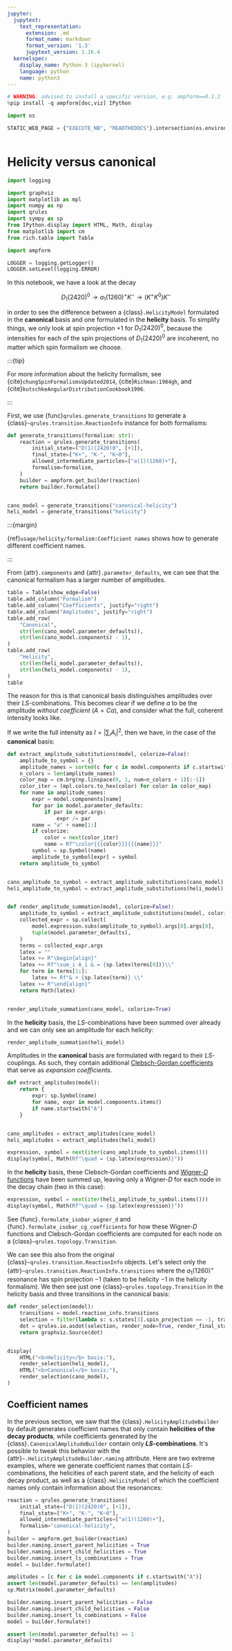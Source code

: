 ```yaml
---
jupyter:
  jupytext:
    text_representation:
      extension: .md
      format_name: markdown
      format_version: '1.3'
      jupytext_version: 1.16.4
  kernelspec:
    display_name: Python 3 (ipykernel)
    language: python
    name: python3
---
```


```python hideCode=true hideOutput=true hidePrompt=true jupyter={"source_hidden": true} tags=["remove-cell", "skip-execution"]
# WARNING: advised to install a specific version, e.g. ampform==0.1.2
%pip install -q ampform[doc,viz] IPython
```

```python hideCode=true hideOutput=true hidePrompt=true jupyter={"source_hidden": true} tags=["remove-cell"]
import os

STATIC_WEB_PAGE = {"EXECUTE_NB", "READTHEDOCS"}.intersection(os.environ)
```

```{autolink-concat}
```


# Helicity versus canonical

```python jupyter={"source_hidden": true} mystnb={"code_prompt_show": "Import Python libraries"} tags=["hide-cell"]
import logging

import graphviz
import matplotlib as mpl
import numpy as np
import qrules
import sympy as sp
from IPython.display import HTML, Math, display
from matplotlib import cm
from rich.table import Table

import ampform

LOGGER = logging.getLogger()
LOGGER.setLevel(logging.ERROR)
```

In this notebook, we have a look at the decay

$$D_1(2420)^0 \to a_1(1260)^+ K^- \to (K^+K^0)K^-$$

in order to see the difference between a {class}`.HelicityModel` formulated in the **canonical** basis and one formulated in the **helicity** basis. To simplify things, we only look at spin projection $+1$ for $D_1(2420)^0$, because the intensities for each of the spin projections of $D_1(2420)^0$ are incoherent, no matter which spin formalism we choose.

:::{tip}

For more information about the helicity formalism, see {cite}`chungSpinFormalismsUpdated2014`, {cite}`Richman:1984gh`, and {cite}`kutschkeAngularDistributionCookbook1996`.

:::

First, we use {func}`qrules.generate_transitions` to generate a {class}`~qrules.transition.ReactionInfo` instance for both formalisms:

```python
def generate_transitions(formalism: str):
    reaction = qrules.generate_transitions(
        initial_state=("D(1)(2420)0", [+1]),
        final_state=["K+", "K-", "K~0"],
        allowed_intermediate_particles=["a(1)(1260)+"],
        formalism=formalism,
    )
    builder = ampform.get_builder(reaction)
    return builder.formulate()


cano_model = generate_transitions("canonical-helicity")
heli_model = generate_transitions("helicity")
```

:::{margin}

{ref}`usage/helicity/formalism:Coefficient names` shows how to generate different coefficient names.

:::

From {attr}`.components` and {attr}`.parameter_defaults`, we can see that the canonical formalism has a larger number of amplitudes.

```python jupyter={"source_hidden": true} tags=["hide-input"]
table = Table(show_edge=False)
table.add_column("Formalism")
table.add_column("Coefficients", justify="right")
table.add_column("Amplitudes", justify="right")
table.add_row(
    "Canonical",
    str(len(cano_model.parameter_defaults)),
    str(len(cano_model.components) - 1),
)
table.add_row(
    "Helicity",
    str(len(heli_model.parameter_defaults)),
    str(len(heli_model.components) - 1),
)
table
```

The reason for this is that canonical basis distinguishes amplitudes over their $LS$-combinations. This becomes clear if we define $a$ to be the amplitude _without coefficient_ ($A = C a$), and consider what the full, coherent intensity looks like.

If we write the full intensity as $I = \left|\sum_i A_i\right|^2$, then we have, in the case of the **canonical** basis:

```python jupyter={"source_hidden": true} tags=["hide-input", "full-width"]
def extract_amplitude_substitutions(model, colorize=False):
    amplitude_to_symbol = {}
    amplitude_names = sorted(c for c in model.components if c.startswith("A"))
    n_colors = len(amplitude_names)
    color_map = cm.brg(np.linspace(0, 1, num=n_colors + 1)[:-1])
    color_iter = (mpl.colors.to_hex(color) for color in color_map)
    for name in amplitude_names:
        expr = model.components[name]
        for par in model.parameter_defaults:
            if par in expr.args:
                expr /= par
        name = "a" + name[1:]
        if colorize:
            color = next(color_iter)
            name = Rf"\color{{{color}}}{{{name}}}"
        symbol = sp.Symbol(name)
        amplitude_to_symbol[expr] = symbol
    return amplitude_to_symbol


cano_amplitude_to_symbol = extract_amplitude_substitutions(cano_model)
heli_amplitude_to_symbol = extract_amplitude_substitutions(heli_model)


def render_amplitude_summation(model, colorize=False):
    amplitude_to_symbol = extract_amplitude_substitutions(model, colorize)
    collected_expr = sp.collect(
        model.expression.subs(amplitude_to_symbol).args[0].args[0],
        tuple(model.parameter_defaults),
    )
    terms = collected_expr.args
    latex = ""
    latex += R"\begin{align}"
    latex += Rf"\sum_i A_i & = {sp.latex(terms[0])}\\"
    for term in terms[1:]:
        latex += Rf"& + {sp.latex(term)} \\"
    latex += R"\end{align}"
    return Math(latex)


render_amplitude_summation(cano_model, colorize=True)
```

In the **helicity** basis, the $LS$-combinations have been summed over already and we can only see an amplitude for each helicity:

```python jupyter={"source_hidden": true} tags=["hide-input", "full-width"]
render_amplitude_summation(heli_model)
```

Amplitudes in the **canonical** basis are formulated with regard to their $LS$-couplings. As such, they contain additional [Clebsch-Gordan coefficients](https://en.wikipedia.org/wiki/Clebsch%E2%80%93Gordan_coefficients) that serve as _expansion coefficients_.

```python jupyter={"source_hidden": true} tags=["hide-input", "full-width"]
def extract_amplitudes(model):
    return {
        expr: sp.Symbol(name)
        for name, expr in model.components.items()
        if name.startswith("A")
    }


cano_amplitudes = extract_amplitudes(cano_model)
heli_amplitudes = extract_amplitudes(heli_model)

expression, symbol = next(iter(cano_amplitude_to_symbol.items()))
display(symbol, Math(Rf"\quad = {sp.latex(expression)}"))
```

In the **helicity** basis, these Clebsch-Gordan coefficients and [Wigner-$D$ functions](https://en.wikipedia.org/wiki/Wigner_D-matrix) have been summed up, leaving only a Wigner-$D$ for each node in the decay chain (two in this case):

```python jupyter={"source_hidden": true} tags=["hide-input"]
expression, symbol = next(iter(heli_amplitude_to_symbol.items()))
display(symbol, Math(Rf"\quad = {sp.latex(expression)}"))
```

See {func}`.formulate_isobar_wigner_d` and {func}`.formulate_isobar_cg_coefficients` for how these Wigner-$D$ functions and Clebsch-Gordan coefficients are computed for each node on a {class}`~qrules.topology.Transition`.

We can see this also from the original {class}`~qrules.transition.ReactionInfo` objects. Let's select only the {attr}`~qrules.transition.ReactionInfo.transitions` where the $a_1(1260)^+$ resonance has spin projection $-1$ (taken to be helicity $-1$ in the helicity formalism). We then see just one {class}`~qrules.topology.Transition` in the helicity basis and three transitions in the canonical basis:

```python jupyter={"source_hidden": true} tags=["hide-input"]
def render_selection(model):
    transitions = model.reaction_info.transitions
    selection = filter(lambda s: s.states[3].spin_projection == -1, transitions)
    dot = qrules.io.asdot(selection, render_node=True, render_final_state_id=False)
    return graphviz.Source(dot)


display(
    HTML("<b>Helicity</b> basis:"),
    render_selection(heli_model),
    HTML("<b>Canonical</b> basis:"),
    render_selection(cano_model),
)
```

## Coefficient names


In the previous section, we saw that the {class}`.HelicityAmplitudeBuilder` by default generates coefficient names that only contain **helicities of the decay products**, while coefficients generated by the {class}`.CanonicalAmplitudeBuilder` contain only **$LS$-combinations**. It's possible to tweak this behavior with the {attr}`~.HelicityAmplitudeBuilder.naming` attribute. Here are two extreme examples, where we generate coefficient names that contain $LS$-combinations, the helicities of each parent state, and the helicity of each decay product, as well as a {class}`.HelicityModel` of which the coefficient names only contain information about the resonances:

```python
reaction = qrules.generate_transitions(
    initial_state=("D(1)(2420)0", [+1]),
    final_state=["K+", "K-", "K~0"],
    allowed_intermediate_particles=["a(1)(1260)+"],
    formalism="canonical-helicity",
)
builder = ampform.get_builder(reaction)
builder.naming.insert_parent_helicities = True
builder.naming.insert_child_helicities = True
builder.naming.insert_ls_combinations = True
model = builder.formulate()
```

```python jupyter={"source_hidden": true} tags=["hide-input"]
amplitudes = [c for c in model.components if c.startswith("A")]
assert len(model.parameter_defaults) == len(amplitudes)
sp.Matrix(model.parameter_defaults)
```

```python
builder.naming.insert_parent_helicities = False
builder.naming.insert_child_helicities = False
builder.naming.insert_ls_combinations = False
model = builder.formulate()
```

```python jupyter={"source_hidden": true} tags=["hide-input"]
assert len(model.parameter_defaults) == 1
display(*model.parameter_defaults)
```
